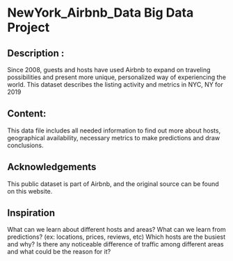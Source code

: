 # NewYork_Airbnb_Data Big Data Project


## Description :
Since 2008, guests and hosts have used Airbnb to expand on traveling possibilities and present more unique, personalized way of experiencing the world. This dataset describes the listing activity and metrics in NYC, NY for 2019

##  Content:
This data file includes all needed information to find out more about hosts, geographical availability, necessary metrics to make predictions and draw conclusions.

## Acknowledgements

This public dataset is part of Airbnb, and the original source can be found on this website.

## Inspiration
What can we learn about different hosts and areas?
What can we learn from predictions? (ex: locations, prices, reviews, etc)
Which hosts are the busiest and why?
Is there any noticeable difference of traffic among different areas and what could be the reason for it?
